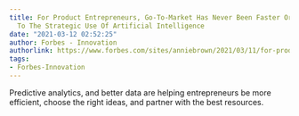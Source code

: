 ```yaml
---
title: For Product Entrepreneurs, Go-To-Market Has Never Been Faster Or Smarter Thanks
  To The Strategic Use Of Artificial Intelligence
date: "2021-03-12 02:52:25"
author: Forbes - Innovation
authorlink: https://www.forbes.com/sites/anniebrown/2021/03/11/for-product-entrepreneurs-go-to-market-has-never-been-faster-or-smarter-thanks-to-the-strategic-use-of-artificial-intelligence/
tags:
- Forbes-Innovation
---
```

Predictive analytics, and better data  are helping entrepreneurs be more efficient, choose the right ideas, and partner with the best resources.